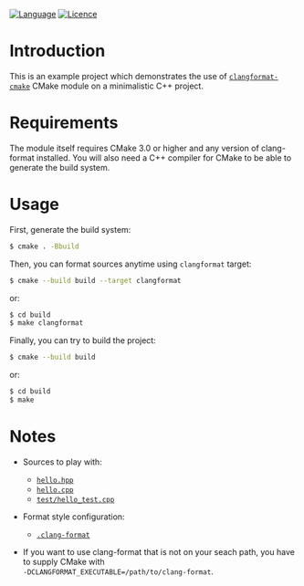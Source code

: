 [![Language](https://img.shields.io/badge/language-CMake-blue.svg)](https://cmake.org/)
[![Licence](https://img.shields.io/badge/license-Boost%201.0-blue.svg)](http://www.boost.org/LICENSE_1_0.txt)

Introduction
============

This is an example project which demonstrates the use of
[`clangformat-cmake`](https://github.com/zemasoft/clangformat-cmake)
CMake module on a minimalistic C++ project.

Requirements
============

The module itself requires CMake 3.0 or higher and any version of clang-format
installed. You will also need a C++ compiler for CMake to be able to generate
the build system.

Usage
=====

First, generate the build system:

```bash
$ cmake . -Bbuild
```

Then, you can format sources anytime using `clangformat` target:

```bash
$ cmake --build build --target clangformat
```

or:

```bash
$ cd build
$ make clangformat
```

Finally, you can try to build the project:

```bash
$ cmake --build build
```

or:

```bash
$ cd build
$ make
```

Notes
=====

* Sources to play with:
  * [`hello.hpp`](hello.hpp)
  * [`hello.cpp`](hello.cpp)
  * [`test/hello_test.cpp`](test/hello_test.cpp)

* Format style configuration:
  * [`.clang-format`](.clang-format)

* If you want to use clang-format that is not on your seach path, you have to
  supply CMake with<br/>`-DCLANGFORMAT_EXECUTABLE=/path/to/clang-format`.
